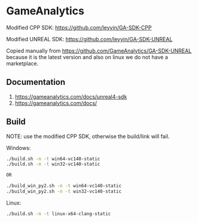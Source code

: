 # GameAnalytics

Modified CPP SDK: https://github.com/leyyin/GA-SDK-CPP

Modified UNREAL SDK: https://github.com/leyyin/GA-SDK-UNREAL


Copied manually from https://github.com/GameAnalytics/GA-SDK-UNREAL
because it is the latest version and also on linux we do not have a marketplace.

## Documentation
1. https://gameanalytics.com/docs/unreal4-sdk
2. https://gameanalytics.com/docs/


## Build

NOTE: use the modified CPP SDK, otherwise the build/link will fail.

Windows:
```sh
./build.sh -n -t win64-vc140-static
./build.sh -n -t win32-vc140-static

OR

./build_win_py2.sh -n -t win64-vc140-static
./build_win_py2.sh -n -t win32-vc140-static
```

Linux:
```sh
./build.sh -n -t linux-x64-clang-static
```
